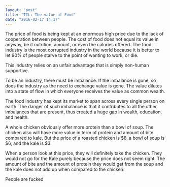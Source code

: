 ```yaml
---
layout: "post"
title: "TIL: The value of Food"
date: "2016-02-17 14:17"
---
```


The price of food is being kept at an enormous high price due to the lack of cooperation between people. The cost of food does not equal its value in anyway, be it nutrition, amount, or even the calories offered. The food industry is the most corrupted industry in the world because it is better to let 90% of people starve to the point of wanting to work, or die.

This industry relies on an unfair advantage that is simply non-human supportive.

To be an industry, there must be imbalance. If the imbalance is gone, so does the industry as the need to exchange value is gone. The value dilutes into a state of flow in which everyone receives the value as common wealth.

The food industry has kept its market to span across every single person on earth. The danger of such imbalance is that it contributes to all the other imbalances that are present, thus created a huge gap in wealth, education, and health.

A whole chicken obviously offer more protein than a bowl of soup. The chicken also will have more value in term of protein and amount of bite compared to kale. But the price of a roasted chicken is $8, a bowl of soup is $6, and the kale is $3.

When a person look at this price, they will definitely take the chicken. They would not go for the Kale purely because the price does not seem right. The amount of bite and the amount of protein they would get from the soup and the kale does not add up when compared to the chicken.

People are fucked
